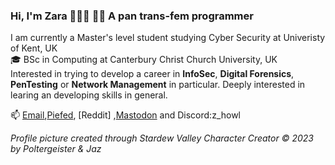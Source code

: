 ### Hi, I'm Zara 🩷💛🩵 🏳️‍⚧️ A pan trans-fem programmer

I am currently a Master's level student studying Cyber Security at Univeristy of Kent, UK</br>
🎓  BSc in Computing at Canterbury Christ Church University, UK</br>
Interested in trying to develop a career in <b>InfoSec</b>, <b>Digital Forensics</b>, <b>PenTesting</b> or <b>Network Management</b> in particular.
Deeply interested in learing an developing skills in general.

📫  [Email](fgk7qp8xu@mozmail.com),[Piefed](https://piefed.social/u/Crypto_Kitty), [Reddit] ,[Mastodon](https://mastodon.social/@Zara_H) and Discord:z_howl

<i>Profile picture created through Stardew Valley Character Creator © 2023 by Poltergeister & Jaz</i>
